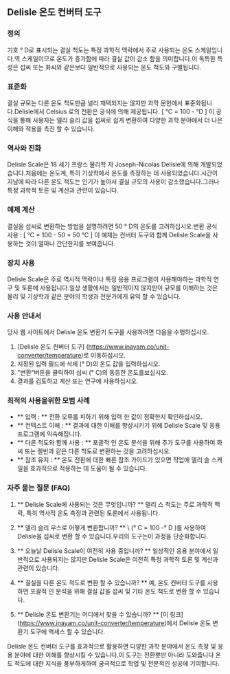 ## Delisle 온도 컨버터 도구

### 정의
기호 ° D로 표시되는 결실 척도는 특정 과학적 맥락에서 주로 사용되는 온도 스케일입니다.역 스케일이므로 온도가 증가함에 따라 결실 값이 감소 함을 의미합니다.이 독특한 특성은 섭씨 또는 화씨와 같은보다 일반적으로 사용되는 온도 척도와 구별됩니다.

### 표준화
결실 규모는 다른 온도 척도만큼 널리 채택되지는 않지만 과학 문헌에서 표준화됩니다.Delisle에서 Celsius 로의 전환은 공식에 의해 제공됩니다.
\[ °C = 100 - °D \]
이 공식을 통해 사용자는 델리 슬리 값을 섭씨로 쉽게 변환하여 다양한 과학 분야에서 더 나은 이해와 적용을 촉진 할 수 있습니다.

### 역사와 진화
Delisle Scale은 18 세기 프랑스 물리학 자 Joseph-Nicolas Delisle에 의해 개발되었습니다.처음에는 온도계, 특히 기상학에서 온도를 측정하는 데 사용되었습니다.시간이 지남에 따라 다른 온도 척도는 인기가 높아서 결실 규모의 사용이 감소했습니다.그러나 특정 과학적 토론 및 계산과 관련이 있습니다.

### 예제 계산
결실을 섭씨로 변환하는 방법을 설명하려면 50 ° D의 온도를 고려하십시오.변환 공식 사용 :
\[ °C = 100 - 50 = 50 °C \]
이 예제는 컨버터 도구와 함께 Delisle Scale을 사용하는 것이 얼마나 간단한지를 보여줍니다.

### 장치 사용
Delisle Scale은 주로 역사적 맥락이나 특정 응용 프로그램이 사용해야하는 과학적 연구 및 토론에 사용됩니다.일상 생활에서는 일반적이지 않지만이 규모를 이해하는 것은 물리 및 기상학과 같은 분야의 학생과 전문가에게 유익 할 수 있습니다.

### 사용 안내서
당사 웹 사이트에서 Delisle 온도 변환기 도구를 사용하려면 다음을 수행하십시오.
1. [Delisle 온도 컨버터 도구] (https://www.inayam.co/unit-converter/temperature)로 이동하십시오.
2. 지정된 입력 필드에 삭제 (° D)의 온도 값을 입력하십시오.
3. "변환"버튼을 클릭하여 섭씨 (° C)의 동등한 온도를보십시오.
4. 결과를 검토하고 계산 또는 연구에 사용하십시오.

### 최적의 사용을위한 모범 사례
- ** 입력 : ** 전환 오류를 피하기 위해 입력 한 값이 정확한지 확인하십시오.
- ** 컨텍스트 이해 : ** 결과에 대한 이해를 향상시키기 위해 Delisle Scale 및 응용 프로그램에 익숙해집니다.
- ** 다른 척도와 함께 사용 : ** 포괄적 인 온도 분석을 위해 추가 도구를 사용하여 화씨 또는 켈빈과 같은 다른 척도로 변환하는 것을 고려하십시오.
- ** 참조 유지 : ** 온도 전환에 대한 빠른 참조 가이드가 있으면 작업에 델리 슬 스케일을 효과적으로 적용하는 데 도움이 될 수 있습니다.

### 자주 묻는 질문 (FAQ)

1. ** Delisle Scale에 사용되는 것은 무엇입니까? **
델리 스 척도는 주로 과학적 맥락, 특히 역사적 온도 측정과 관련된 토론에서 사용됩니다.

2. ** 델리 슬리 우스로 어떻게 변환합니까? **
\ (° C = 100 -° D \)를 사용하여 Delisle을 섭씨로 변환 할 수 있습니다.우리의 도구는이 과정을 단순화합니다.

3. ** 오늘날 Delisle Scale이 여전히 사용 중입니까? **
일상적인 응용 분야에서 일반적으로 사용되지는 않지만 Delisle Scale은 여전히 ​​특정 과학적 토론 및 계산과 관련이 있습니다.

4. ** 결실을 다른 온도 척도로 변환 할 수 있습니까? **
예, 온도 컨버터 도구를 사용하면 포괄적 인 분석을 위해 결실 값을 섭씨 및 기타 온도 척도로 변환 할 수 있습니다.

5. ** Delisle 온도 변환기는 어디에서 찾을 수 있습니까? **
[이 링크] (https://www.inayam.co/unit-converter/temperature)에서 Delisle 온도 변환기 도구에 액세스 할 수 있습니다.

Delisle 온도 컨버터 도구를 효과적으로 활용하면 다양한 과학 분야에서 온도 측정 및 응용 분야에 대한 이해를 향상시킬 수 있습니다.이 도구는 전환뿐만 아니라 도와줍니다 온도 척도에 대한 지식을 풍부하게하여 궁극적으로 학업 및 전문적인 성공에 기여합니다.